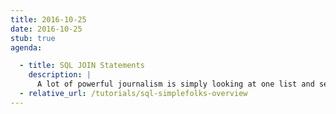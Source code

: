 ```yaml
---
title: 2016-10-25
date: 2016-10-25
stub: true
agenda:

  - title: SQL JOIN Statements
    description: |
      A lot of powerful journalism is simply looking at one list and seeing which of its names are on another list. The `JOIN` clause is the clearest way to express that concept, and to execute it in a blink of an eye. It is the main reason why we learn SQL instead of trying to hack around the usually versatile spreadsheet.
  - relative_url: /tutorials/sql-simplefolks-overview
---
```


<!-- 
http://www2.census.gov/geo/tiger/GENZ2015/shp/cb_2015_us_cd114_5m.zip

https://dundee.carto.com/tables/cb_2015_us_cd114_5m

https://www.census.gov/geo/maps-data/data/cbf/cbf_cds.html

 -->

